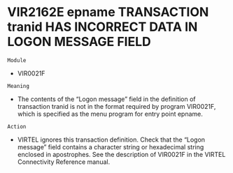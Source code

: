 # VIR2162E epname TRANSACTION tranid HAS INCORRECT DATA IN LOGON MESSAGE FIELD

`Module`
- 	VIR0021F

`Meaning`
- The contents of the “Logon message” field in the definition of transaction tranid is not in the format required by program VIR0021F, which is specified as the menu program for entry point epname.

`Action`
- VIRTEL ignores this transaction definition. Check that the “Logon message” field contains a character string or hexadecimal string enclosed in apostrophes. See the description of VIR0021F in the VIRTEL Connectivity Reference manual.
